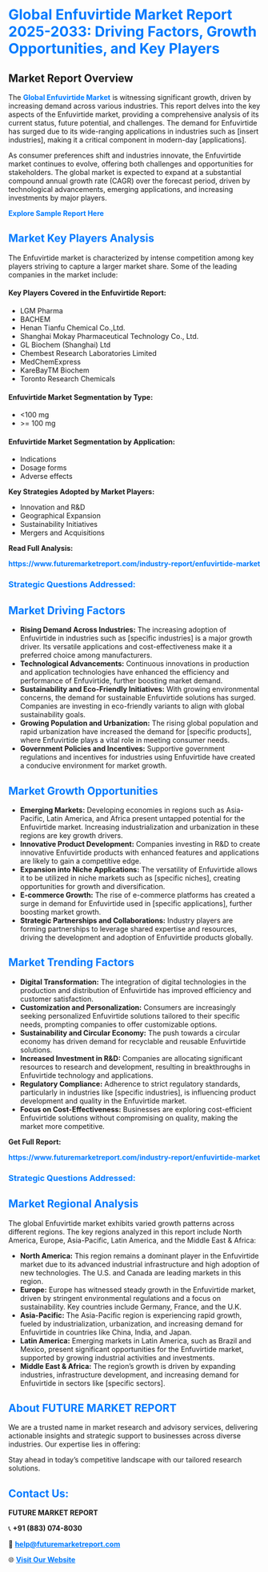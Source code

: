<h1 style="color: #007BFF;">Global Enfuvirtide Market Report 2025-2033: Driving Factors, Growth Opportunities, and Key Players</h1>

<section id="overview">
<h2>Market Report Overview</h2>
<p>The <a href="https://www.futuremarketreport.com/industry-report/enfuvirtide-market" style="color: #007BFF; text-decoration: none;"><strong>Global Enfuvirtide Market</strong></a> is witnessing significant growth, driven by increasing demand across various industries. This report delves into the key aspects of the Enfuvirtide market, providing a comprehensive analysis of its current status, future potential, and challenges. The demand for Enfuvirtide has surged due to its wide-ranging applications in industries such as [insert industries], making it a critical component in modern-day [applications].</p>
<p>As consumer preferences shift and industries innovate, the Enfuvirtide market continues to evolve, offering both challenges and opportunities for stakeholders. The global market is expected to expand at a substantial compound annual growth rate (CAGR) over the forecast period, driven by technological advancements, emerging applications, and increasing investments by major players.</p>
</section>

<section id="overview">
<p><a href="https://www.futuremarketreport.com/request-sample/reportId=109941" style="color: #007BFF; text-decoration: none;"><strong>Explore Sample Report Here</strong></a></p>
</section>

<section id="key-players">
<h2 style="color: #007BFF;">Market Key Players Analysis</h2>
<p>The Enfuvirtide market is characterized by intense competition among key players striving to capture a larger market share. Some of the leading companies in the market include:</p>
<h4>Key Players Covered in the Enfuvirtide Report:</h4>
<ul><li>LGM Pharma</li><li>BACHEM</li><li>Henan Tianfu Chemical Co.,Ltd.</li><li>Shanghai Mokay Pharmaceutical Technology Co., Ltd.</li><li>GL Biochem (Shanghai) Ltd</li><li>Chembest Research Laboratories Limited</li><li>MedChemExpress</li><li>KareBayTM Biochem</li><li>Toronto Research Chemicals</li></ul>
<h4>Enfuvirtide Market Segmentation by Type:</h4>
<ul><li>&lt;100 mg</li><li>&gt;= 100 mg</li></ul>

<h4>Enfuvirtide Market Segmentation by Application:</h4>
<ul><li>Indications</li><li>Dosage forms</li><li>Adverse effects</li></ul>
<p><strong>Key Strategies Adopted by Market Players:</strong></p>
<ul>
<li>Innovation and R&D</li>
<li>Geographical Expansion</li>
<li>Sustainability Initiatives</li>
<li>Mergers and Acquisitions</li>
</ul>
</section>

<section>
<p><strong>Read Full Analysis: </strong></p><a href="https://www.futuremarketreport.com/industry-report/enfuvirtide-market" style="color: #007BFF; text-decoration: none;"><strong>https://www.futuremarketreport.com/industry-report/enfuvirtide-market</strong></a>
<h3 style="color: #007BFF;">Strategic Questions Addressed:</h3>
</section>

<section id="driving-factors">
<h2 style="color: #007BFF;">Market Driving Factors</h2>
<ul>
<li><strong>Rising Demand Across Industries:</strong> The increasing adoption of Enfuvirtide in industries such as [specific industries] is a major growth driver. Its versatile applications and cost-effectiveness make it a preferred choice among manufacturers.</li>
<li><strong>Technological Advancements:</strong> Continuous innovations in production and application technologies have enhanced the efficiency and performance of Enfuvirtide, further boosting market demand.</li>
<li><strong>Sustainability and Eco-Friendly Initiatives:</strong> With growing environmental concerns, the demand for sustainable Enfuvirtide solutions has surged. Companies are investing in eco-friendly variants to align with global sustainability goals.</li>
<li><strong>Growing Population and Urbanization:</strong> The rising global population and rapid urbanization have increased the demand for [specific products], where Enfuvirtide plays a vital role in meeting consumer needs.</li>
<li><strong>Government Policies and Incentives:</strong> Supportive government regulations and incentives for industries using Enfuvirtide have created a conducive environment for market growth.</li>
</ul>
</section>

<section id="growth-opportunities">
<h2 style="color: #007BFF;">Market Growth Opportunities</h2>
<ul>
<li><strong>Emerging Markets:</strong> Developing economies in regions such as Asia-Pacific, Latin America, and Africa present untapped potential for the Enfuvirtide market. Increasing industrialization and urbanization in these regions are key growth drivers.</li>
<li><strong>Innovative Product Development:</strong> Companies investing in R&D to create innovative Enfuvirtide products with enhanced features and applications are likely to gain a competitive edge.</li>
<li><strong>Expansion into Niche Applications:</strong> The versatility of Enfuvirtide allows it to be utilized in niche markets such as [specific niches], creating opportunities for growth and diversification.</li>
<li><strong>E-commerce Growth:</strong> The rise of e-commerce platforms has created a surge in demand for Enfuvirtide used in [specific applications], further boosting market growth.</li>
<li><strong>Strategic Partnerships and Collaborations:</strong> Industry players are forming partnerships to leverage shared expertise and resources, driving the development and adoption of Enfuvirtide products globally.</li>
</ul>
</section>

<section id="trending-factors">
<h2 style="color: #007BFF;">Market Trending Factors</h2>
<ul>
<li><strong>Digital Transformation:</strong> The integration of digital technologies in the production and distribution of Enfuvirtide has improved efficiency and customer satisfaction.</li>
<li><strong>Customization and Personalization:</strong> Consumers are increasingly seeking personalized Enfuvirtide solutions tailored to their specific needs, prompting companies to offer customizable options.</li>
<li><strong>Sustainability and Circular Economy:</strong> The push towards a circular economy has driven demand for recyclable and reusable Enfuvirtide solutions.</li>
<li><strong>Increased Investment in R&D:</strong> Companies are allocating significant resources to research and development, resulting in breakthroughs in Enfuvirtide technology and applications.</li>
<li><strong>Regulatory Compliance:</strong> Adherence to strict regulatory standards, particularly in industries like [specific industries], is influencing product development and quality in the Enfuvirtide market.</li>
<li><strong>Focus on Cost-Effectiveness:</strong> Businesses are exploring cost-efficient Enfuvirtide solutions without compromising on quality, making the market more competitive.</li>
</ul>
</section>

<section>
<p><strong>Get Full Report: </strong></p><a href="https://www.futuremarketreport.com/industry-report/enfuvirtide-market" style="color: #007BFF; text-decoration: none;"><strong>https://www.futuremarketreport.com/industry-report/enfuvirtide-market</strong></a>
<h3 style="color: #007BFF;">Strategic Questions Addressed:</h3>
</section>


<section id="regional-analysis">
<h2 style="color: #007BFF;">Market Regional Analysis</h2>
<p>The global Enfuvirtide market exhibits varied growth patterns across different regions. The key regions analyzed in this report include North America, Europe, Asia-Pacific, Latin America, and the Middle East & Africa:</p>
<ul>
<li><strong>North America:</strong> This region remains a dominant player in the Enfuvirtide market due to its advanced industrial infrastructure and high adoption of new technologies. The U.S. and Canada are leading markets in this region.</li>
<li><strong>Europe:</strong> Europe has witnessed steady growth in the Enfuvirtide market, driven by stringent environmental regulations and a focus on sustainability. Key countries include Germany, France, and the U.K.</li>
<li><strong>Asia-Pacific:</strong> The Asia-Pacific region is experiencing rapid growth, fueled by industrialization, urbanization, and increasing demand for Enfuvirtide in countries like China, India, and Japan.</li>
<li><strong>Latin America:</strong> Emerging markets in Latin America, such as Brazil and Mexico, present significant opportunities for the Enfuvirtide market, supported by growing industrial activities and investments.</li>
<li><strong>Middle East & Africa:</strong> The region’s growth is driven by expanding industries, infrastructure development, and increasing demand for Enfuvirtide in sectors like [specific sectors].</li>
</ul>
</section>

<footer>
<h2 style="color: #007BFF;">About FUTURE MARKET REPORT</h2>
<p>We are a trusted name in market research and advisory services, delivering actionable insights and strategic support to businesses across diverse industries. Our expertise lies in offering:</p>

<p>Stay ahead in today’s competitive landscape with our tailored research solutions.</p>

<h2 style="color: #007BFF;">Contact Us:</h2>
<p><strong>FUTURE MARKET REPORT</strong></p>
<p>📞 <strong>+91 (883) 074-8030</strong></p>
<p>📧 <strong><a href="mailto:help@futuremarketreport.com" style="color: #007BFF;">help@futuremarketreport.com</a></strong></p>
<p>🌐 <strong><a href="https://www.futuremarketreport.com/" style="color: #007BFF;">Visit Our Website</a></strong></p>
</footer>